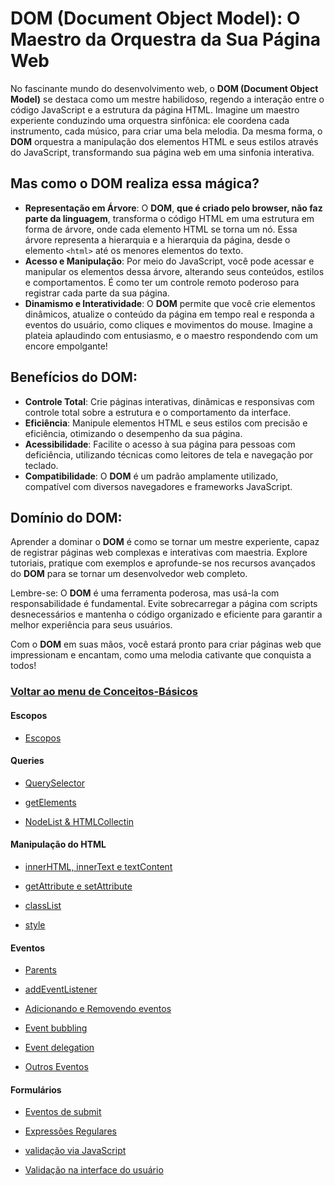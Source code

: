 # DOM (Document Object Model): O Maestro da Orquestra da Sua Página Web

No fascinante mundo do desenvolvimento web, o **DOM (Document Object Model)** se destaca como um mestre habilidoso, regendo a interação entre o código JavaScript e a estrutura da página HTML. Imagine um maestro experiente conduzindo uma orquestra sinfônica: ele coordena cada instrumento, cada músico, para criar uma bela melodia. Da mesma forma, o **DOM** orquestra a manipulação dos elementos HTML e seus estilos através do JavaScript, transformando sua página web em uma sinfonia interativa.

## Mas como o **DOM** realiza essa mágica?

- **Representação em Árvore**: O **DOM**, **que é criado pelo browser, não faz parte da linguagem**, transforma o código HTML em uma estrutura em forma de árvore, onde cada elemento HTML se torna um nó. Essa árvore representa a hierarquia e a hierarquia da página, desde o elemento `<html>` até os menores elementos do texto.
- **Acesso e Manipulação**: Por meio do JavaScript, você pode acessar e manipular os elementos dessa árvore, alterando seus conteúdos, estilos e comportamentos. É como ter um controle remoto poderoso para registrar cada parte da sua página.
- **Dinamismo e Interatividade**: O **DOM** permite que você crie elementos dinâmicos, atualize o conteúdo da página em tempo real e responda a eventos do usuário, como cliques e movimentos do mouse. Imagine a plateia aplaudindo com entusiasmo, e o maestro respondendo com um encore empolgante!

## Benefícios do **DOM**:

- **Controle Total**: Crie páginas interativas, dinâmicas e responsivas com controle total sobre a estrutura e o comportamento da interface.
- **Eficiência**: Manipule elementos HTML e seus estilos com precisão e eficiência, otimizando o desempenho da sua página.
- **Acessibilidade**: Facilite o acesso à sua página para pessoas com deficiência, utilizando técnicas como leitores de tela e navegação por teclado.
- **Compatibilidade**: O **DOM** é um padrão amplamente utilizado, compatível com diversos navegadores e frameworks JavaScript.

## Domínio do **DOM**:

Aprender a dominar o **DOM** é como se tornar um mestre experiente, capaz de registrar páginas web complexas e interativas com maestria. Explore tutoriais, pratique com exemplos e aprofunde-se nos recursos avançados do **DOM** para se tornar um desenvolvedor web completo.

Lembre-se: O **DOM** é uma ferramenta poderosa, mas usá-la com responsabilidade é fundamental. Evite sobrecarregar a página com scripts desnecessários e mantenha o código organizado e eficiente para garantir a melhor experiência para seus usuários.

Com o **DOM** em suas mãos, você estará pronto para criar páginas web que impressionam e encantam, como uma melodia cativante que conquista a todos!

### [Voltar ao menu de Conceitos-Básicos](../conceitos-basicos.md)

#### Escopos

- [Escopos](../DOM/escopos/escopos.md)

#### Queries

- [QuerySelector](../DOM/querySelector/querySelector.md)

- [getElements](../DOM/Querys/getElements.md)

- [NodeList & HTMLCollectin](../DOM/Querys/nodeList-HTMLCollection.md)

#### Manipulação do HTML

- [innerHTML, innerText e textContent](../DOM/manipulacao-HTML/inners.md)

- [getAttribute e setAttribute](../DOM/manipulacao-HTML/get-setAtritute.md)

- [classList](../DOM/manipulacao-HTML/classList.md)

- [style](../DOM/manipulacao-HTML/style.md)

#### Eventos

- [Parents](../DOM/Eventos/parents.md)

- [addEventListener](../DOM/Eventos/addEventListiner.md)

- [Adicionando e Removendo eventos](../DOM/Eventos/adicionando-removendo-itens.md)

- [Event bubbling](../DOM/Eventos/event-bubbling.md)

- [Event delegation](../DOM/Eventos/event-delegation.md)

- [Outros Eventos](../DOM/Eventos/outros-ventos.md)

#### Formulários

- [Eventos de submit](../DOM/formularios/submitEvent.md)

- [Expressões Regulares](../DOM/formularios/expressoes-regulares.md)

- [validação via JavaScript](../DOM/formularios/validacao.md)

- [Validação na interface do usuário](../DOM/formularios/validacao-usuario.md)
